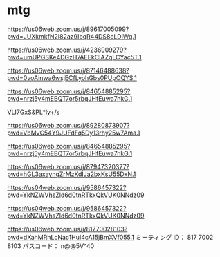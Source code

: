 # mtg

https://us06web.zoom.us/j/89617005099?pwd=JUXkmkfN2I82az9IbqR44DS8cLDlWq.1


https://us06web.zoom.us/j/4236909279?pwd=umUPGSKe4DGzH7AEEkCIAZqLCYac5T.1


https://us06web.zoom.us/j/87146488638?pwd=0voAinwa6wsjECfLyohGbs0PUpOQYS.1


https://us06web.zoom.us/j/84654885295?pwd=nrzj5y4mEBQT7or5rbqJHfEuwa7nkG.1


[VLI7GxS&PL*ly+/s](https://us06web.zoom.us/j/89280873907?pwd=VbMvC54Y9JUFdFq5Dy13rhy25w7Ama.1#success)

https://us06web.zoom.us/j/89280873907?pwd=VbMvC54Y9JUFdFq5Dy13rhy25w7Ama.1

https://us06web.zoom.us/j/84654885295?pwd=nrzj5y4mEBQT7or5rbqJHfEuwa7nkG.1

https://us06web.zoom.us/j/87947320377?pwd=hGL3axaynqZrMzKdIJa2bxKsU55DxN.1

https://us04web.zoom.us/j/9586457322?pwd=YkNZWVhsZld6d0tnRTkxQkVUK0NNdz09

https://us04web.zoom.us/j/9586457322?pwd=YkNZWVhsZld6d0tnRTkxQkVUK0NNdz09


https://us06web.zoom.us/j/81770028103?pwd=dXahMRhLcNac1HuI4cA15jBmXVf055.1
ミーティング ID： 817 7002 8103
パスコード： n@@5V^40 
